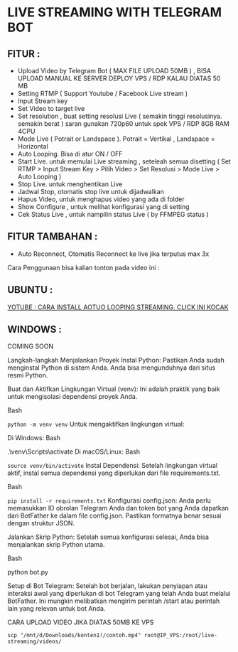 # LIVE STREAMING WITH TELEGRAM BOT

## FITUR :
-  Upload Video by Telegram Bot ( MAX FILE UPLOAD 50MB ) , BISA UPLOAD MANUAL KE SERVER DEPLOY VPS / RDP KALAU DIATAS 50 MB
- Setting RTMP ( Support Youtube / Facebook Live stream )
- Input Stream key
- Set Video to target live
- Set resolution , buat setting resolusi Live ( semakin tinggi resolusinya. semakin berat ) saran gunakan 720p60 untuk spek VPS / RDP 8GB RAM 4CPU
- Mode Live ( Potrait or Landspace ). Potrait = Vertikal , Landspace = Horizontal
- Auto Looping. Bisa di atur ON / OFF
- Start Live. untuk memulai Live streaming , seteleah  semua disetting ( Set RTMP > Input Stream Key > Pilih Video > Set Resolusi > Mode Live > Auto Looping )
- Stop Live. untuk menghentikan Live
- Jadwal Stop, otomatis stop live untuk dijadwalkan
- Hapus Video, untuk menghapus video yang ada di folder
- Show Configure , untuk melihat konfigurasi yang di setting
- Cek Status Live , untuk nampilin status Live ( by FFMPEG status )

## FITUR TAMBAHAN :
- Auto Reconnect, Otomatis Reconnect ke live jika terputus max 3x

Cara Penggunaan bisa kalian tonton pada video ini :

## UBUNTU :
[YOTUBE : CARA INSTALL AOTUO LOOPING STREAMING. CLICK INI KOCAK](https://youtu.be/Qqm2LUaOkBA)

## WINDOWS :
COMING SOON

Langkah-langkah Menjalankan Proyek
Instal Python: Pastikan Anda sudah menginstal Python di sistem Anda. Anda bisa mengunduhnya dari situs resmi Python.

Buat dan Aktifkan Lingkungan Virtual (venv):
Ini adalah praktik yang baik untuk mengisolasi dependensi proyek Anda.

Bash

`python -m venv venv`
Untuk mengaktifkan lingkungan virtual:

Di Windows:
Bash

.\venv\Scripts\activate
Di macOS/Linux:
Bash

`source venv/bin/activate`
Instal Dependensi:
Setelah lingkungan virtual aktif, instal semua dependensi yang diperlukan dari file requirements.txt.

Bash

`pip install -r requirements.txt`
Konfigurasi config.json:
Anda perlu memasukkan ID obrolan Telegram Anda dan token bot yang Anda dapatkan dari BotFather ke dalam file config.json. Pastikan formatnya benar sesuai dengan struktur JSON.

Jalankan Skrip Python:
Setelah semua konfigurasi selesai, Anda bisa menjalankan skrip Python utama.

Bash

python bot.py

Setup di Bot Telegram:
Setelah bot berjalan, lakukan penyiapan atau interaksi awal yang diperlukan di bot Telegram yang telah Anda buat melalui BotFather. Ini mungkin melibatkan mengirim perintah /start atau perintah lain yang relevan untuk bot Anda.


CARA UPLOAD VIDEO JIKA DIATAS 50MB KE VPS 

`scp "/mnt/d/Downloads/konten1!/contoh.mp4" root@IP_VPS:/root/live-streaming/videos/`
